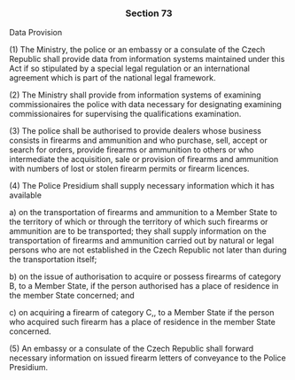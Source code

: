 ### <a name="section_73"></a><p align="center">Section 73</p>

Data Provision

(1) The Ministry, the police or an embassy or a consulate of the Czech Republic shall provide data from information systems maintained under this Act if so stipulated by a special legal regulation or an international agreement which is part of the national legal framework.

(2) The Ministry shall provide from information systems of examining commissionaires the police with data necessary for designating examining commissionaires for supervising the qualifications examination.

(3) The police shall be authorised to provide dealers whose business consists in firearms and ammunition and who purchase, sell, accept or search for orders, provide firearms or ammunition to others or who intermediate the acquisition, sale or provision of firearms and ammunition with numbers of lost or stolen firearm permits or firearm licences.

(4) The Police Presidium shall supply necessary information which it has available

a) on the transportation of firearms and ammunition to a Member State to the territory of which or through the territory of which such firearms or ammunition are to be transported; they shall supply information on the transportation of firearms and ammunition carried out by natural or legal persons who are not established in the Czech Republic not later than during the transportation itself;

b) on the issue of authorisation to acquire or possess firearms of category B, to a Member State, if the person authorised has a place of residence in the member State concerned; and

c) on acquiring a firearm of category C,, to a Member State if the person who acquired such firearm has a place of residence in the member State concerned.

(5) An embassy or a consulate of the Czech Republic shall forward necessary information on issued firearm letters of conveyance to the Police Presidium.

